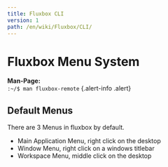 ```yaml
---
title: Fluxbox CLI
version: 1
path: /en/wiki/Fluxbox/CLI/
---
```

# Fluxbox Menu System

**Man-Page:**  
``:~/$ man fluxbox-remote``
{.alert-info .alert}

## Default Menus
There are 3 Menus in fluxbox by default.
- Main Application Menu, right click on the desktop
- Window Menu, right click on a windows titlebar
- Workspace Menu, middle click on the desktop
